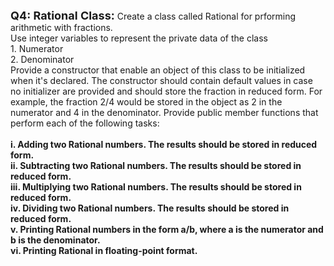 <b style='font-size:18; font-weight:700;'>Q4: Rational Class:</b> Create a class called Rational for prforming arithmetic with fractions. 
<br>Use integer variables to represent the private data of the class
<br>    1.	  Numerator
<br>    2.	  Denominator
<br>	Provide a constructor that enable an object of this class to be initialized when it's declared. The constructor should contain default values in case no initializer are provided and should store the fraction in reduced form. For example, the fraction 2/4 would be stored in the object as 2 in the numerator and 4 in the denominator. Provide public member functions that perform each of the following tasks:
<b>
<br><br>
    i.		Adding two Rational numbers. The results should be stored in reduced form.<br>
    ii. 	Subtracting two Rational numbers. The results should be stored in reduced form.<br>
    iii.	Multiplying two Rational numbers. The results should be stored in reduced form.<br>
    iv.	  Dividing two Rational numbers. The results should be stored in reduced form.<br>
    v.		Printing Rational numbers in the form a/b, where a is the numerator and b is the denominator.<br>
    vi. 	Printing Rational in floating-point format.

</b>
